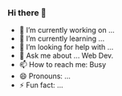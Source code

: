 ### Hi there 👋




- 🔭 I’m currently working on ...
- 🌱 I’m currently learning ...
- 🤔 I’m looking for help with ... 
- 💬 Ask me about ... Web Dev.
- 📫 How to reach me: Busy
- 😄 Pronouns: ...
- ⚡ Fun fact: ...

